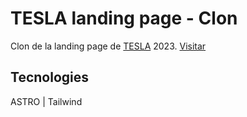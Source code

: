 # TESLA landing page - Clon 

Clon de la landing page de [TESLA](https://www.tesla.com/) 2023.
[Visitar](https://tesla-landing-web-clone.netlify.app/)

## Tecnologies

ASTRO | Tailwind
